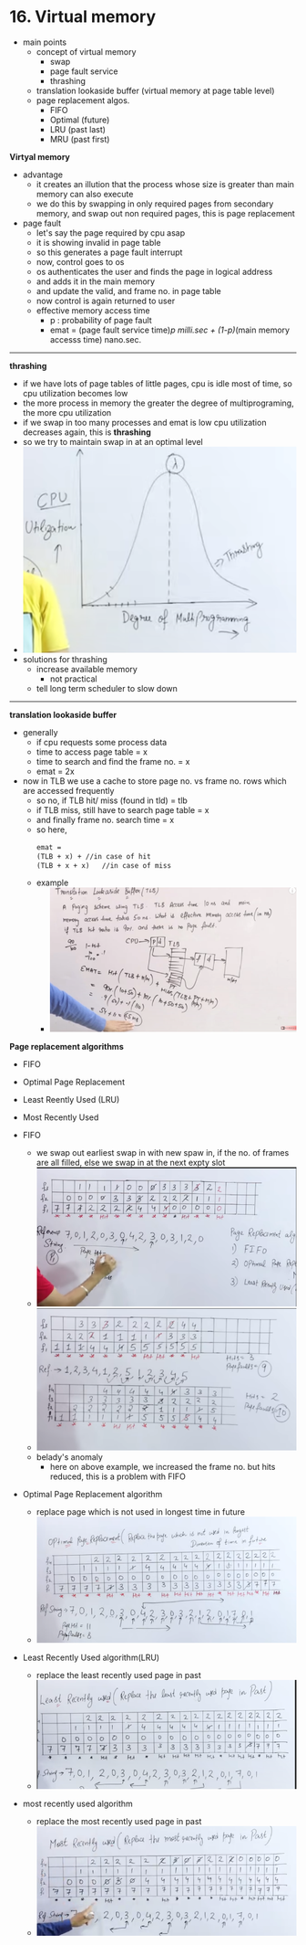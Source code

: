 # 16. Virtual memory

- main points
	- concept of virtual memory
		- swap
		- page fault service
		- thrashing
	- translation lookaside buffer (virtual memory at page table level)
	- page replacement algos.
		- FIFO
		- Optimal (future)
		- LRU (past last)
		- MRU (past first)




**Virtyal memory**
- advantage
	- it creates an illution that the process whose size is greater than main memory can also execute 
	- we do this by swapping in only required pages from secondary memory, and swap out non required pages, this is page replacement
- page fault
	- let's say the page required by cpu asap
	- it is showing invalid in page table
	- so this generates a page fault interrupt
	- now, control goes to os
	- os authenticates the user and finds the page in logical address
	- and adds it in the main memory
	- and update the valid, and frame no. in page table
	- now control is again returned to user
	- effective memory access time
		- p : probability of page fault
		- emat = (page fault service time)*p milli.sec + (1-p)*(main memory accesss time) nano.sec.

* * *
**thrashing**
- if we have lots of page tables of little pages, cpu is idle most of time, so cpu utilization becomes low
- the more process in memory the greater the degree of multiprograming, the more cpu utilization
- if we swap in too many processes and emat is low cpu utilization decreases again, this is **thrashing**
- so we try to maintain swap in at an optimal level
- ![26bd0e0511d41bd89b031b164b9b3056.png](../_resources/482bfdf57ad34eefa7879db9de7ae7e0.png)
- solutions for thrashing
	- increase available memory 
		- not practical
	- tell long term scheduler to slow down




* * *

**translation lookaside buffer**
- generally
	- if cpu requests some process data
	- time to access page table = x
	- time to search and find the frame no. = x
	- emat = 2x
- now in TLB we use a cache to store page no. vs frame no. rows which are accessed frequently
	- so no, if TLB hit/ miss (found in tld) = tlb
	- if TLB miss, still have to search page table = x
	- and finally frame no. search time = x
	- so here, 
		```
		emat = 
		(TLB + x) +	//in case of hit
		(TLB + x + x)	//in case of miss
		```
	- example
		- ![ca11710127dc0570277cdf8a1b0d7da7.png](../_resources/f25672a36563449d9279b28b9e958da8.png)








**Page replacement algorithms**

- FIFO
- Optimal Page Replacement
- Least Reently Used (LRU)
- Most Recently Used

- FIFO
	- we swap out earliest swap in with new spaw in, if the no. of frames are all filled, else we swap in at the next expty slot
	- ![126583993fa7c23b4f523bf538aff76a.png](../_resources/2f87c6d963a748009e62df67260f5509.png)
	- ![42b94098b78ac161552dbd3bfd4455b7.png](../_resources/3b88f487b4cb497788c7dd71e02b571f.png)
	- belady's anomaly
		- here on above example, we increased the frame no. but hits reduced, this is a problem with FIFO




- Optimal Page Replacement algorithm
	- replace page which is not used in longest time in future
	- ![59d9a91180ab39d1d7674cb641d58644.png](../_resources/eb281739c240494ea0ec26af139d6f21.png)



- Least Recently Used algorithm(LRU)
	- replace the least recently used page in past
	- ![4e6a8d20c4465f74cfa738035cbb68c4.png](../_resources/df21b43196ba48898c81797f5f5d1451.png)



- most recently used algorithm
	- replace the most recently used page in past
	- ![47cb9efe357c24a7ce003b00a477a965.png](../_resources/01b2b510c4a445458b458f71ccceb7ae.png)












